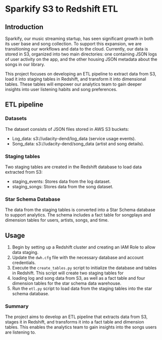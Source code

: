 # Sparkify S3 to Redshift ETL

## Introduction 
Sparkify, our music streaming startup, has seen significant growth in both its user base and song collection. To support this expansion, we are transitioning our workflows and data to the cloud. Currently, our data is stored in S3, organized into two main directories: one containing JSON logs of user activity on the app, and the other housing JSON metadata about the songs in our library.

This project focuses on developing an ETL pipeline to extract data from S3, load it into staging tables in Redshift, and transform it into dimensional tables. These tables will empower our analytics team to gain deeper insights into user listening habits and song preferences.

## ETL pipeline

### Datasets
The dataset consists of JSON files stored in AWS S3 buckets:
- Log_data: s3://udacity-dend/log_data (service usage events).
- Song_data: s3://udacity-dend/song_data (artist and song details).

### Staging tables
Two staging tables are created in the Redshift database to load data extracted from S3:
- staging_events: Stores data from the log dataset.
- staging_songs: Stores data from the song dataset.

### Star Schema Database
The data from the staging tables is converted into a Star Schema database to support analytics. The schema includes a fact table for songplays and dimension tables for users, artists, songs, and time.

## Usage
1. Begin by setting up a Redshift cluster and creating an IAM Role to allow data staging.
2. Update the `dwh.cfg` file with the necessary database and account credentials.
3. Execute the `create_tables.py` script to initialize the database and tables in Redshift. This script will create two staging tables for
4. loading log and song data from S3, as well as a fact table and four dimension tables for the star schema data warehouse.
5. Run the `etl.py` script to load data from the staging tables into the star schema database.

### Summary
The project aims to develop an ETL pipeline that extracts data from S3, stages it in Redshift, and transforms it into a fact table and dimension tables. This enables the analytics team to gain insights into the songs users are listening to.
